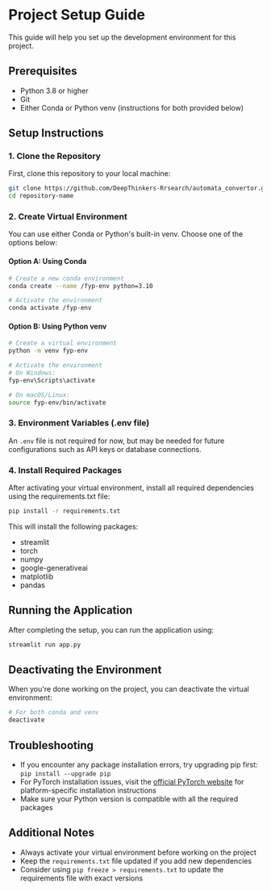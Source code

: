 # Project Setup Guide

This guide will help you set up the development environment for this project.

## Prerequisites

- Python 3.8 or higher
- Git
- Either Conda or Python venv (instructions for both provided below)

## Setup Instructions

### 1. Clone the Repository

First, clone this repository to your local machine:

```bash
git clone https://github.com/DeepThinkers-Rrsearch/automata_convertor.git
cd repository-name
```

### 2. Create Virtual Environment

You can use either Conda or Python's built-in venv. Choose one of the options below:

#### Option A: Using Conda

```bash
# Create a new conda environment
conda create --name /fyp-env python=3.10

# Activate the environment
conda activate /fyp-env
```

#### Option B: Using Python venv

```bash
# Create a virtual environment
python -m venv fyp-env

# Activate the environment
# On Windows:
fyp-env\Scripts\activate

# On macOS/Linux:
source fyp-env/bin/activate
```

### 3. Environment Variables (.env file)

An `.env` file is not required for now, but may be needed for future configurations such as API keys or database connections.

### 4. Install Required Packages

After activating your virtual environment, install all required dependencies using the requirements.txt file:

```bash
pip install -r requirements.txt
```

This will install the following packages:

- streamlit
- torch
- numpy
- google-generativeai
- matplotlib
- pandas

## Running the Application

After completing the setup, you can run the application using:

```bash
streamlit run app.py
```

## Deactivating the Environment

When you're done working on the project, you can deactivate the virtual environment:

```bash
# For both conda and venv
deactivate
```

## Troubleshooting

- If you encounter any package installation errors, try upgrading pip first: `pip install --upgrade pip`
- For PyTorch installation issues, visit the [official PyTorch website](https://pytorch.org/) for platform-specific installation instructions
- Make sure your Python version is compatible with all the required packages

## Additional Notes

- Always activate your virtual environment before working on the project
- Keep the `requirements.txt` file updated if you add new dependencies
- Consider using `pip freeze > requirements.txt` to update the requirements file with exact versions
